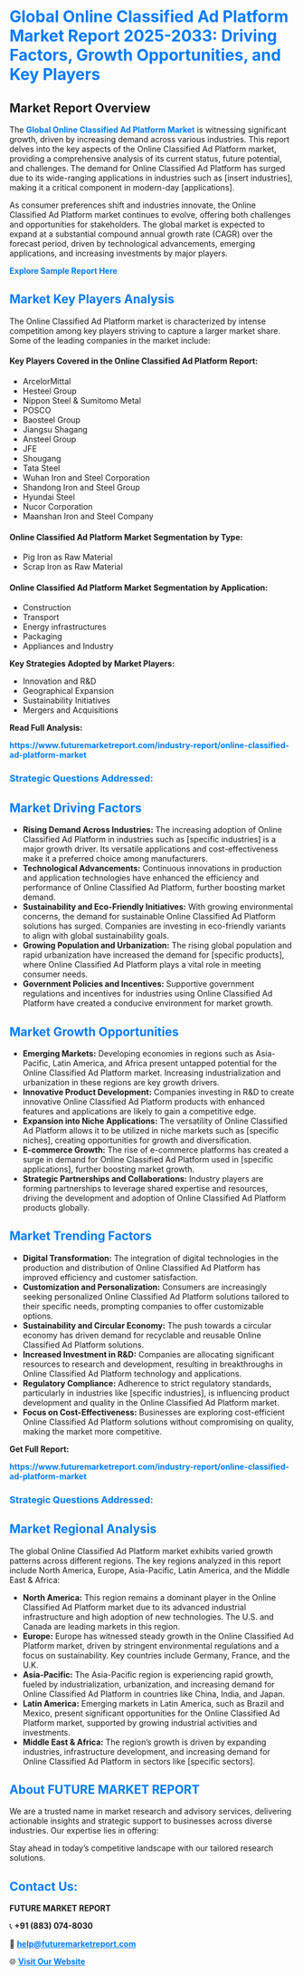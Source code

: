 <h1 style="color: #007BFF;">Global Online Classified Ad Platform Market Report 2025-2033: Driving Factors, Growth Opportunities, and Key Players</h1>

<section id="overview">
<h2>Market Report Overview</h2>
<p>The <a href="https://www.futuremarketreport.com/industry-report/online-classified-ad-platform-market" style="color: #007BFF; text-decoration: none;"><strong>Global Online Classified Ad Platform Market</strong></a> is witnessing significant growth, driven by increasing demand across various industries. This report delves into the key aspects of the Online Classified Ad Platform market, providing a comprehensive analysis of its current status, future potential, and challenges. The demand for Online Classified Ad Platform has surged due to its wide-ranging applications in industries such as [insert industries], making it a critical component in modern-day [applications].</p>
<p>As consumer preferences shift and industries innovate, the Online Classified Ad Platform market continues to evolve, offering both challenges and opportunities for stakeholders. The global market is expected to expand at a substantial compound annual growth rate (CAGR) over the forecast period, driven by technological advancements, emerging applications, and increasing investments by major players.</p>
</section>

<section id="overview">
<p><a href="https://www.futuremarketreport.com/request-sample/reportId=35144" style="color: #007BFF; text-decoration: none;"><strong>Explore Sample Report Here</strong></a></p>
</section>

<section id="key-players">
<h2 style="color: #007BFF;">Market Key Players Analysis</h2>
<p>The Online Classified Ad Platform market is characterized by intense competition among key players striving to capture a larger market share. Some of the leading companies in the market include:</p>
<h4>Key Players Covered in the Online Classified Ad Platform Report:</h4>
<ul><li>ArcelorMittal</li><li>Hesteel Group</li><li>Nippon Steel &amp; Sumitomo Metal</li><li>POSCO</li><li>Baosteel Group</li><li>Jiangsu Shagang</li><li>Ansteel Group</li><li>JFE</li><li>Shougang</li><li>Tata Steel</li><li>Wuhan Iron and Steel Corporation</li><li>Shandong Iron and Steel Group</li><li>Hyundai Steel</li><li>Nucor Corporation</li><li>Maanshan Iron and Steel Company</li></ul>
<h4>Online Classified Ad Platform Market Segmentation by Type:</h4>
<ul><li>Pig Iron as Raw Material</li><li>Scrap Iron as Raw Material</li></ul>

<h4>Online Classified Ad Platform Market Segmentation by Application:</h4>
<ul><li>Construction</li><li>Transport</li><li>Energy infrastructures</li><li>Packaging</li><li>Appliances and Industry</li></ul>
<p><strong>Key Strategies Adopted by Market Players:</strong></p>
<ul>
<li>Innovation and R&D</li>
<li>Geographical Expansion</li>
<li>Sustainability Initiatives</li>
<li>Mergers and Acquisitions</li>
</ul>
</section>

<section>
<p><strong>Read Full Analysis: </strong></p><a href="https://www.futuremarketreport.com/industry-report/online-classified-ad-platform-market" style="color: #007BFF; text-decoration: none;"><strong>https://www.futuremarketreport.com/industry-report/online-classified-ad-platform-market</strong></a>
<h3 style="color: #007BFF;">Strategic Questions Addressed:</h3>
</section>

<section id="driving-factors">
<h2 style="color: #007BFF;">Market Driving Factors</h2>
<ul>
<li><strong>Rising Demand Across Industries:</strong> The increasing adoption of Online Classified Ad Platform in industries such as [specific industries] is a major growth driver. Its versatile applications and cost-effectiveness make it a preferred choice among manufacturers.</li>
<li><strong>Technological Advancements:</strong> Continuous innovations in production and application technologies have enhanced the efficiency and performance of Online Classified Ad Platform, further boosting market demand.</li>
<li><strong>Sustainability and Eco-Friendly Initiatives:</strong> With growing environmental concerns, the demand for sustainable Online Classified Ad Platform solutions has surged. Companies are investing in eco-friendly variants to align with global sustainability goals.</li>
<li><strong>Growing Population and Urbanization:</strong> The rising global population and rapid urbanization have increased the demand for [specific products], where Online Classified Ad Platform plays a vital role in meeting consumer needs.</li>
<li><strong>Government Policies and Incentives:</strong> Supportive government regulations and incentives for industries using Online Classified Ad Platform have created a conducive environment for market growth.</li>
</ul>
</section>

<section id="growth-opportunities">
<h2 style="color: #007BFF;">Market Growth Opportunities</h2>
<ul>
<li><strong>Emerging Markets:</strong> Developing economies in regions such as Asia-Pacific, Latin America, and Africa present untapped potential for the Online Classified Ad Platform market. Increasing industrialization and urbanization in these regions are key growth drivers.</li>
<li><strong>Innovative Product Development:</strong> Companies investing in R&D to create innovative Online Classified Ad Platform products with enhanced features and applications are likely to gain a competitive edge.</li>
<li><strong>Expansion into Niche Applications:</strong> The versatility of Online Classified Ad Platform allows it to be utilized in niche markets such as [specific niches], creating opportunities for growth and diversification.</li>
<li><strong>E-commerce Growth:</strong> The rise of e-commerce platforms has created a surge in demand for Online Classified Ad Platform used in [specific applications], further boosting market growth.</li>
<li><strong>Strategic Partnerships and Collaborations:</strong> Industry players are forming partnerships to leverage shared expertise and resources, driving the development and adoption of Online Classified Ad Platform products globally.</li>
</ul>
</section>

<section id="trending-factors">
<h2 style="color: #007BFF;">Market Trending Factors</h2>
<ul>
<li><strong>Digital Transformation:</strong> The integration of digital technologies in the production and distribution of Online Classified Ad Platform has improved efficiency and customer satisfaction.</li>
<li><strong>Customization and Personalization:</strong> Consumers are increasingly seeking personalized Online Classified Ad Platform solutions tailored to their specific needs, prompting companies to offer customizable options.</li>
<li><strong>Sustainability and Circular Economy:</strong> The push towards a circular economy has driven demand for recyclable and reusable Online Classified Ad Platform solutions.</li>
<li><strong>Increased Investment in R&D:</strong> Companies are allocating significant resources to research and development, resulting in breakthroughs in Online Classified Ad Platform technology and applications.</li>
<li><strong>Regulatory Compliance:</strong> Adherence to strict regulatory standards, particularly in industries like [specific industries], is influencing product development and quality in the Online Classified Ad Platform market.</li>
<li><strong>Focus on Cost-Effectiveness:</strong> Businesses are exploring cost-efficient Online Classified Ad Platform solutions without compromising on quality, making the market more competitive.</li>
</ul>
</section>

<section>
<p><strong>Get Full Report: </strong></p><a href="https://www.futuremarketreport.com/industry-report/online-classified-ad-platform-market" style="color: #007BFF; text-decoration: none;"><strong>https://www.futuremarketreport.com/industry-report/online-classified-ad-platform-market</strong></a>
<h3 style="color: #007BFF;">Strategic Questions Addressed:</h3>
</section>


<section id="regional-analysis">
<h2 style="color: #007BFF;">Market Regional Analysis</h2>
<p>The global Online Classified Ad Platform market exhibits varied growth patterns across different regions. The key regions analyzed in this report include North America, Europe, Asia-Pacific, Latin America, and the Middle East & Africa:</p>
<ul>
<li><strong>North America:</strong> This region remains a dominant player in the Online Classified Ad Platform market due to its advanced industrial infrastructure and high adoption of new technologies. The U.S. and Canada are leading markets in this region.</li>
<li><strong>Europe:</strong> Europe has witnessed steady growth in the Online Classified Ad Platform market, driven by stringent environmental regulations and a focus on sustainability. Key countries include Germany, France, and the U.K.</li>
<li><strong>Asia-Pacific:</strong> The Asia-Pacific region is experiencing rapid growth, fueled by industrialization, urbanization, and increasing demand for Online Classified Ad Platform in countries like China, India, and Japan.</li>
<li><strong>Latin America:</strong> Emerging markets in Latin America, such as Brazil and Mexico, present significant opportunities for the Online Classified Ad Platform market, supported by growing industrial activities and investments.</li>
<li><strong>Middle East & Africa:</strong> The region’s growth is driven by expanding industries, infrastructure development, and increasing demand for Online Classified Ad Platform in sectors like [specific sectors].</li>
</ul>
</section>

<footer>
<h2 style="color: #007BFF;">About FUTURE MARKET REPORT</h2>
<p>We are a trusted name in market research and advisory services, delivering actionable insights and strategic support to businesses across diverse industries. Our expertise lies in offering:</p>

<p>Stay ahead in today’s competitive landscape with our tailored research solutions.</p>

<h2 style="color: #007BFF;">Contact Us:</h2>
<p><strong>FUTURE MARKET REPORT</strong></p>
<p>📞 <strong>+91 (883) 074-8030</strong></p>
<p>📧 <strong><a href="mailto:help@futuremarketreport.com" style="color: #007BFF;">help@futuremarketreport.com</a></strong></p>
<p>🌐 <strong><a href="https://www.futuremarketreport.com/" style="color: #007BFF;">Visit Our Website</a></strong></p>
</footer>